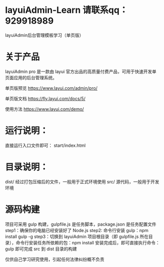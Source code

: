 # layuiAdmin-Learn  请联系qq：929918989
layuiAdmin后台管理模板学习（单页版）

# 关于产品
layuiAdmin pro 是一款由 layui 官方出品的高质量付费产品，可用于快速开发单页面应用的后台管理系统。

单页版预览
https://www.layui.com/admin/pro/

单页版文档
https://fly.layui.com/docs/5/

使用方法
https://www.layui.com/demo/

# 运行说明：
直接运行入口文件即可： start/index.html

# 目录说明：
dist/  经过打包压缩后的文件，一般用于正式环境使用
src/   源代码，一般用于开发环境

# 源码构建
项目可采用 gulp 构建，gulpfile.js 是任务脚本，package.json 是任务配置文件
step1：确保你的电脑已经安装好了 Node.js
step2: 命令行安装 gulp：npm install gulp -g
step3：切换到 layuiAdmin 项目根目录（即 gulpfile.js 所在目录），命令行安装任务所依赖的包：npm install
安装完成后，即可直接执行命令：gulp
即可完成 src 到 dist 目录的构建



仅供自己学习研究使用，引起任何法律纠纷概不负责
